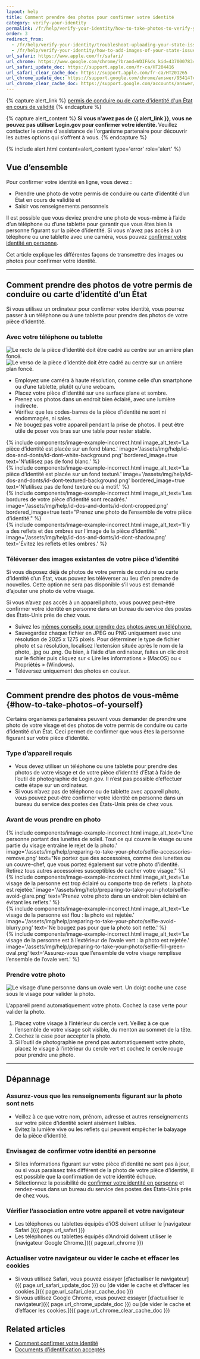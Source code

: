 ```yaml
---
layout: help
title: Comment prendre des photos pour confirmer votre identité
category: verify-your-identity
permalink: /fr/help/verify-your-identity/how-to-take-photos-to-verify-your-identity/
order: 3
redirect_from:
  - /fr/help/verify-your-identity/troubleshoot-uploading-your-state-issued-id/
  - /fr/help/verify-your-identity/how-to-add-images-of-your-state-issued-id/
url_safari: https://www.apple.com/fr/safari/
url_chrome: https://www.google.com/chrome/?brand=WDIF&ds_kid=43700078347700321&gad_source=1&gclid=CjwKCAjww_iwBhApEiwAuG6ccAvZWVPqrBawjLCJp6uWvrMplezDwWVR7AnWXZhu-4He4V3oXJBOrRoCtTwQAvD_BwE&gclsrc=aw.ds&hl=fr
url_safari_update_doc: https://support.apple.com/fr-ca/HT204416
url_safari_clear_cache_doc: https://support.apple.com/fr-ca/HT201265
url_chrome_update_doc: https://support.google.com/chrome/answer/95414?co=GENIE.Platform%3DDesktop&hl=fr-CA
url_chrome_clear_cache_doc: https://support.google.com/accounts/answer/32050?co=GENIE.Platform%3DDesktop&hl=fr
---
```


{% capture alert_link %}
  <a href="/fr/help/verify-your-identity/accepted-identification-documents/" class="usa-link">permis de conduire ou de carte d'identité d'un État en cours de validité</a>
{% endcapture %}

{% capture alert_content %}
  <strong>
   Si vous n'avez pas de {{ alert_link }}, vous ne pouvez pas utiliser Login.gov pour confirmer votre identité.
  </strong>
  Veuillez contacter le centre d'assistance de l'organisme partenaire pour découvrir les autres options qui s’offrent à vous.
{% endcapture %}

{%
  include alert.html
  content=alert_content
  type='error'
  role='alert'
%}

## Vue d’ensemble


Pour confirmer votre identité en ligne, vous devez :

*  Prendre une photo de votre permis de conduire ou carte d’identité d’un État en cours de validité et
* Saisir vos renseignements personnels

Il est possible que vous deviez prendre une photo de vous-même à l’aide d’un téléphone ou d’une tablette pour garantir que vous êtes bien la personne figurant sur la pièce d'identité. Si vous n'avez pas accès à un téléphone ou une tablette avec une caméra, vous pouvez [confirmer votre identité en personne](/fr/help/verify-your-identity/verify-your-identity-in-person/).

Cet article explique les différentes façons de transmettre des images ou photos pour confirmer votre identité.

---

## Comment prendre des photos de votre permis de conduire ou carte d’identité d’un État

Si vous utilisez un ordinateur pour confirmer votre identité, vous pourrez passer à un téléphone ou à une tablette pour prendre des photos de votre pièce d'identité.

### Avec votre téléphone ou tablette

<div class="grid-row grid-gap margin-bottom-2">
  <div class="tablet:grid-col">
    <img alt="Le recto de la pièce d’identité doit être cadré au centre sur un arrière plan foncé." src="{{ site.baseurl }}/assets/img/help/id-dos-and-donts/id-do-front.png" />
  </div>
  <div class="tablet:grid-col">
    <img alt="Le verso de la pièce d’identité doit être cadré au centre sur un arrière plan foncé." src="{{ site.baseurl }}/assets/img/help/id-dos-and-donts/id-do-back.png" />
  </div>
</div>

* Employez une caméra à haute résolution, comme celle d’un smartphone ou d’une tablette, plutôt qu’une webcam.
* Placez votre pièce d’identité sur une surface plane et sombre.
* Prenez vos photos dans un endroit bien éclairé, avec une lumière indirecte.
* Vérifiez que les codes-barres de la pièce d’identité ne sont ni endommagés, ni sales.
* Ne bougez pas votre appareil pendant la prise de photos. Il peut être utile de poser vos bras sur une table pour rester stable.

<div class="grid-row grid-gap">
  <div class="tablet:grid-col">
    {%
      include components/image-example-incorrect.html
      image_alt_text='La pièce d’identité est placée sur un fond blanc.'
      image='/assets/img/help/id-dos-and-donts/id-dont-white-background.png'
      bordered_image=true
      text='N’utilisez pas de fond blanc.'
    %}
  </div>
  <div class="tablet:grid-col">
    {%
      include components/image-example-incorrect.html
      image_alt_text='La pièce d’identité est placée sur un fond texturé.'
      image='/assets/img/help/id-dos-and-donts/id-dont-textured-background.png'
      bordered_image=true
      text='N’utilisez pas de fond texturé ou à motif.'
    %}
  </div>
</div>
<div class="grid-row grid-gap">
  <div class="tablet:grid-col">
    {%
      include components/image-example-incorrect.html
      image_alt_text='Les bordures de votre pièce d’identité sont recadrés.'
      image='/assets/img/help/id-dos-and-donts/id-dont-cropped.png'
      bordered_image=true
      text="Prenez une photo de l’ensemble de votre pièce d'identité."
    %}
  </div>
  <div class="tablet:grid-col">
    {%
      include components/image-example-incorrect.html
      image_alt_text='Il y a des reflets et des ombres sur l’image de la pièce d’identité.'
      image='/assets/img/help/id-dos-and-donts/id-dont-shadow.png'
      text='Évitez les reflets et les ombres.'
    %}
  </div>
</div>

### Téléverser des images existantes de votre pièce d’identité 

Si vous disposez déjà de photos de votre permis de conduire ou carte d’identité d’un État, vous pouvez les téléverser au lieu d’en prendre de nouvelles. Cette option ne sera pas disponible s’il vous est demandé d’ajouter une photo de votre visage.

Si vous n’avez pas accès à un appareil photo, vous pouvez peut-être confirmer votre identité en personne dans un bureau du service des postes des États-Unis près de chez vous.

* Suivez les [mêmes conseils pour prendre des photos avec un téléphone.](#avec-votre-téléphone-ou-tablette)
* Sauvegardez chaque fichier en JPEG ou PNG uniquement avec une résolution de 2025 x 1275 pixels. Pour déterminer le type de fichier photo et sa résolution, localisez l’extension située après le nom de la photo, .jpg ou .png. Ou bien, à l’aide d’un ordinateur, faites un clic droit sur le fichier puis cliquez sur « Lire les informations » (MacOS) ou « Propriétés » (Windows).
* Téléversez uniquement des photos en couleur.

---

## Comment prendre des photos de vous-même {#how-to-take-photos-of-yourself}

Certains organismes partenaires peuvent vous demander de prendre une photo de votre visage et des photos de votre permis de conduire ou carte d’identité d’un État. Ceci permet de confirmer que vous êtes la personne figurant sur votre pièce d’identité.

### Type d’appareil requis


* Vous devez utiliser un téléphone ou une tablette pour prendre des photos de votre visage et de votre pièce d’identité d’État à l’aide de l’outil de photographie de Login.gov. Il n’est pas possible d’effectuer cette étape sur un ordinateur.
* Si vous n’avez pas de téléphone ou de tablette avec appareil photo, vous pouvez peut-être confirmer votre identité en personne dans un bureau du service des postes des États-Unis près de chez vous.

### Avant de vous prendre en photo

<div class="grid-row grid-gap">
  <div class="tablet:grid-col">
    {%
      include components/image-example-incorrect.html
      image_alt_text='Une personne portant des lunettes de soleil. Tout ce qui couvre le visage ou une partie du visage entraîne le rejet de la photo.'
      image='/assets/img/help/preparing-to-take-your-photo/selfie-accessories-remove.png'
      text="Ne portez que des accessoires, comme des lunettes ou un couvre-chef, que vous portez également sur votre photo d'identité. Retirez tous autres accessoires susceptibles de cacher votre visage."
    %}
  </div>
  <div class="tablet:grid-col">
    {%
      include components/image-example-incorrect.html
      image_alt_text='Le visage de la personne est trop éclairé ou comporte trop de reflets : la photo est rejetée.'
      image='/assets/img/help/preparing-to-take-your-photo/selfie-avoid-glare.png'
      text='Prenez votre photo dans un endroit bien éclairé en évitant les reflets.'
    %}
  </div>
</div>
<div class="grid-row grid-gap">
  <div class="tablet:grid-col">
    {%
      include components/image-example-incorrect.html
      image_alt_text='Le visage de la personne est flou : la photo est rejetée.'
      image='/assets/img/help/preparing-to-take-your-photo/selfie-avoid-blurry.png'
      text='Ne bougez pas pour que la photo soit nette.'
    %}
  </div>
  <div class="tablet:grid-col">
    {%
      include components/image-example-incorrect.html
      image_alt_text='Le visage de la personne est à l’extérieur de l’ovale vert : la photo est rejetée.'
      image='/assets/img/help/preparing-to-take-your-photo/selfie-fill-green-oval.png'
      text='Assurez-vous que l’ensemble de votre visage remplisse l’ensemble de l’ovale vert.'
    %}
  </div>
</div>

### Prendre votre photo

<div class="grid-row grid-gap margin-bottom-2">
  <div class="tablet:grid-col">
    <img alt="Le visage d’une personne dans un ovale vert. Un doigt coche une case sous le visage pour valider la photo." src="{{ site.baseurl }}/assets/img/help/preparing-to-take-your-photo/selfie-do-checkmark.png" />
  </div>
</div>

L’appareil prend automatiquement votre photo. Cochez la case verte pour valider la photo.

1. Placez votre visage à l’intérieur du cercle vert. Veillez à ce que l’ensemble de votre visage soit visible, du menton au sommet de la tête.
2. Cochez la case pour accepter la photo.
3. Si l’outil de photographie ne prend pas automatiquement votre photo, placez le visage à l’intérieur du cercle vert et cochez le cercle rouge pour prendre une photo.

---

## Dépannage

### Assurez-vous que les renseignements figurant sur la photo sont nets
* Veillez à ce que votre nom, prénom, adresse et autres renseignements sur votre pièce d’identité soient aisément lisibles.
* Évitez la lumière vive ou les reflets qui peuvent empêcher le balayage de la pièce d’identité.

### Envisagez de confirmer votre identité en personne
* Si les informations figurant sur votre pièce d’identité ne sont pas à jour, ou si vous paraissez très différent de la photo de votre pièce d’identité, il est possible que la confirmation de votre identité échoue.
* Sélectionnez la possibilité de [confirmer votre identité en personne](/fr/help/verify-your-identity/verify-your-identity-in-person/) et rendez-vous dans un bureau du service des postes des États-Unis près de chez vous.

### Vérifier l’association entre votre appareil et votre navigateur
* Les téléphones ou tablettes équipés d’iOS doivent utiliser le [navigateur Safari.]({{ page.url_safari }})
* Les téléphones ou tablettes équipés d’Android doivent utiliser le [navigateur Google Chrome.]({{ page.url_chrome }})

### Actualiser votre navigateur ou vider le cache et effacer les cookies
* Si vous utilisez Safari, vous pouvez essayer [d’actualiser le navigateur]({{ page.url_safari_update_doc }}) ou [de vider le cache et d’effacer les cookies.]({{ page.url_safari_clear_cache_doc }})
* Si vous utilisez Google Chrome, vous pouvez essayer [d’actualiser le navigateur]({{ page.url_chrome_update_doc }}) ou [de vider le cache et d’effacer les cookies.]({{ page.url_chrome_clear_cache_doc }})

## Related articles

* [Comment confirmer votre identité](/fr/help/verify-your-identity/how-to-verify-your-identity/)
* [Documents d’identification acceptés](/fr/help/verify-your-identity/accepted-identification-documents/)
